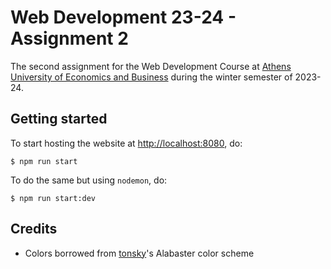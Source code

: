 Web Development 23-24 - Assignment 2
====================================
The second assignment for the Web Development Course at [Athens University of
Economics and Business](https://aueb.gr) during the winter semester of 2023-24.

Getting started
---------------
To start hosting the website at <http://localhost:8080>, do:

    $ npm run start

To do the same but using `nodemon`, do:

    $ npm run start:dev

Credits
-------
* Colors borrowed from [tonsky](https://github.com/tonsky)'s Alabaster color
  scheme
